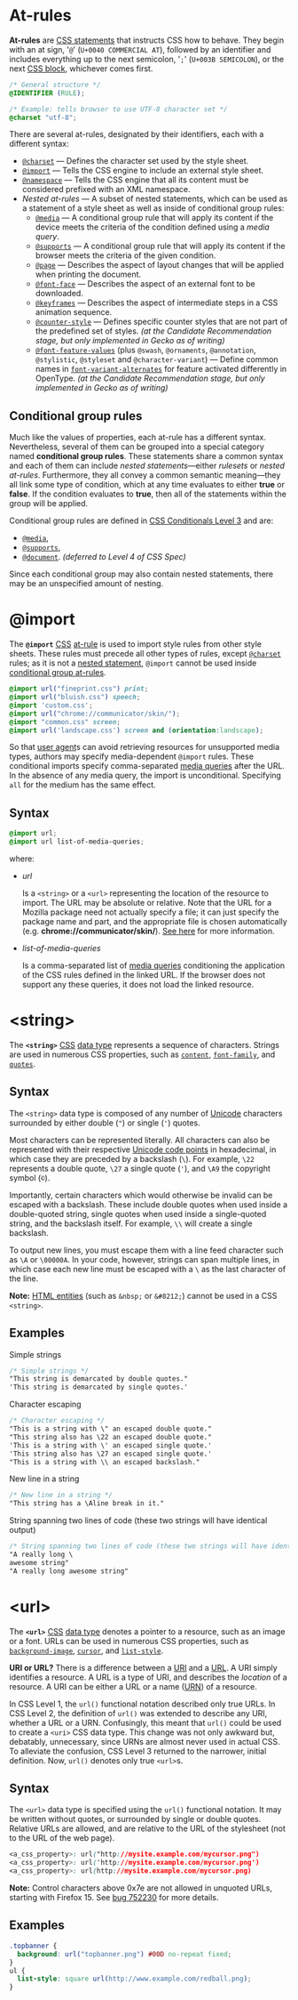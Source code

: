 # At-rules

**At-rules** are [CSS statements](https://developer.mozilla.org/en-US/docs/Web/CSS/Syntax#CSS_statements) that instructs CSS how to behave. They begin with an at sign, '`@`' (`U+0040 COMMERCIAL AT`), followed by an identifier and includes everything up to the next semicolon, '`;`' (`U+003B SEMICOLON`), or the next [CSS block](https://developer.mozilla.org/en-US/docs/Web/CSS/Syntax#CSS_declarations_blocks), whichever comes first.

```css
/* General structure */
@IDENTIFIER (RULE);

/* Example: tells browser to use UTF-8 character set */
@charset "utf-8";
```

There are several at-rules, designated by their identifiers, each with a different syntax:

- [`@charset`](https://developer.mozilla.org/en-US/docs/Web/CSS/@charset) — Defines the character set used by the style sheet.
- [`@import`](https://developer.mozilla.org/en-US/docs/Web/CSS/@import) — Tells the CSS engine to include an external style sheet.
- [`@namespace`](https://developer.mozilla.org/en-US/docs/Web/CSS/@namespace) — Tells the CSS engine that all its content must be considered prefixed with an XML namespace.
- *Nested at-rules* — A subset of nested statements, which can be used as a statement of a style sheet as well as inside of conditional group rules:
  - [`@media`](https://developer.mozilla.org/en-US/docs/Web/CSS/@media) — A conditional group rule that will apply its content if the device meets the criteria of the condition defined using a *media query*.
  - [`@supports`](https://developer.mozilla.org/en-US/docs/Web/CSS/@supports) — A conditional group rule that will apply its content if the browser meets the criteria of the given condition.
  - [`@page`](https://developer.mozilla.org/en-US/docs/Web/CSS/@page) — Describes the aspect of layout changes that will be applied when printing the document.
  - [`@font-face`](https://developer.mozilla.org/en-US/docs/Web/CSS/@font-face) — Describes the aspect of an external font to be downloaded.
  - [`@keyframes`](https://developer.mozilla.org/en-US/docs/Web/CSS/@keyframes) — Describes the aspect of intermediate steps in a CSS animation sequence.
  - [`@counter-style`](https://developer.mozilla.org/en-US/docs/Web/CSS/@counter-style) — Defines specific counter styles that are not part of the predefined set of styles. *(at the Candidate Recommendation stage, but only implemented in Gecko as of writing)*
  - [`@font-feature-values`](https://developer.mozilla.org/en-US/docs/Web/CSS/@font-feature-values) (plus `@swash`, `@ornaments`, `@annotation`, `@stylistic`, `@styleset` and `@character-variant`)
    — Define common names in [`font-variant-alternates`](https://developer.mozilla.org/en-US/docs/Web/CSS/font-variant-alternates) for feature activated differently in OpenType. *(at the Candidate Recommendation stage, but only implemented in Gecko as of writing)*

## Conditional group rules

Much like the values of properties, each at-rule has a different syntax. Nevertheless, several of them can be grouped into a special category named **conditional group rules**. These statements share a common syntax and each of them can include *nested statements*—either *rulesets* or *nested at-rules*. Furthermore, they all convey a common semantic meaning—they all link some type of condition, which at any time evaluates to either **true** or **false**. If the condition evaluates to **true**, then all of the statements within the group will be applied.

Conditional group rules are defined in [CSS Conditionals Level 3](http://dev.w3.org/csswg/css3-conditional/) and are:

- [`@media`](https://developer.mozilla.org/en-US/docs/Web/CSS/@media),
- [`@supports`](https://developer.mozilla.org/en-US/docs/Web/CSS/@supports),
- [`@document`](https://developer.mozilla.org/en-US/docs/Web/CSS/@document). *(deferred to Level 4 of CSS Spec)*

Since each conditional group may also contain nested statements, there may be an unspecified amount of nesting.

# @import

The **`@import`** [CSS](https://developer.mozilla.org/en-US/docs/Web/CSS) [at-rule](https://developer.mozilla.org/en-US/docs/Web/CSS/At-rule) is used to import style rules from other style sheets. These rules must precede all other types of rules, except [`@charset`](https://developer.mozilla.org/en-US/docs/Web/CSS/@charset) rules; as it is not a [nested statement](https://developer.mozilla.org/en-US/docs/Web/CSS/Syntax#nested_statements), `@import` cannot be used inside [conditional group at-rules](https://developer.mozilla.org/en-US/docs/Web/CSS/At-rule#Conditional_Group_Rules).

```css
@import url("fineprint.css") print;
@import url("bluish.css") speech;
@import 'custom.css';
@import url("chrome://communicator/skin/");
@import "common.css" screen;
@import url('landscape.css') screen and (orientation:landscape);
```

So that [user agent](https://developer.mozilla.org/en-US/docs/Glossary/user_agent)s can avoid retrieving resources for unsupported media types, authors may specify media-dependent `@import` rules. These conditional imports specify comma-separated [media queries](https://developer.mozilla.org/en-US/docs/Web/CSS/Media_Queries/Using_media_queries) after the URL. In the absence of any media query, the import is unconditional. Specifying `all` for the medium has the same effect.

## Syntax

```css
@import url;
@import url list-of-media-queries;
```

where:

- *url*

  Is a `<string>` or a `<url>` representing the location of the resource to import. The URL may be absolute or relative. Note that the URL for a Mozilla package need not actually specify a file; it can just specify the package name and part, and the appropriate file is chosen automatically (e.g. **chrome://communicator/skin/**). [See here](https://developer.mozilla.org/en-US/docs/Mozilla/Tech/XUL/Tutorial/The_Chrome_URL) for more information.

- *list-of-media-queries*

  Is a comma-separated list of [media queries](https://developer.mozilla.org/en-US/docs/Web/CSS/Media_Queries/Using_media_queries) conditioning the application of the CSS rules defined in the linked URL. If the browser does not support any these queries, it does not load the linked resource.

# \<string\>

The **`<string>`** [CSS](https://developer.mozilla.org/en-US/docs/Web/CSS) [data type](https://developer.mozilla.org/en-US/docs/Web/CSS/CSS_Types) represents a sequence of characters. Strings are used in numerous CSS properties, such as [`content`](https://developer.mozilla.org/en-US/docs/Web/CSS/content), [`font-family`](https://developer.mozilla.org/en-US/docs/Web/CSS/font-family), and [`quotes`](https://developer.mozilla.org/en-US/docs/Web/CSS/quotes).

## Syntax

The `<string>` data type is composed of any number of [Unicode](http://en.wikipedia.org/wiki/Unicode) characters surrounded by either double (`"`) or single (`'`) quotes.

Most characters can be represented literally. All characters can also be represented with their respective [Unicode code points](http://en.wikipedia.org/wiki/Unicode#Code_point_planes_and_blocks) in hexadecimal, in which case they are preceded by a backslash (`\`). For example, `\22` represents a double quote, `\27` a single quote (`'`), and `\A9` the copyright symbol (`©`).

Importantly, certain characters which would otherwise be invalid can be escaped with a backslash. These include double quotes when used inside a double-quoted string, single quotes when used inside a single-quoted string, and the backslash itself. For example, `\\` will create a single backslash.

To output new lines, you must escape them with a line feed character such as `\A` or `\00000A`. In your code, however, strings can span multiple lines, in which case each new line must be escaped with a `\` as the last character of the line.

**Note:** [HTML entities](https://developer.mozilla.org/en-US/docs/Glossary/Entity) (such as `&nbsp;` or `&#8212;`) cannot be used in a CSS `<string>`.

## Examples

Simple strings

```css
/* Simple strings */
"This string is demarcated by double quotes."
'This string is demarcated by single quotes.'
```

Character escaping

```css
/* Character escaping */
"This is a string with \" an escaped double quote."
"This string also has \22 an escaped double quote."
'This is a string with \' an escaped single quote.'
'This string also has \27 an escaped single quote.'
"This is a string with \\ an escaped backslash."
```

New line in a string

```css
/* New line in a string */
"This string has a \Aline break in it."
```

String spanning two lines of code (these two strings will have identical output)

```css
/* String spanning two lines of code (these two strings will have identical output) */
"A really long \
awesome string"
"A really long awesome string"
```

# \<url>

The **`<url>`** [CSS](https://developer.mozilla.org/en-US/docs/Web/CSS) [data type](https://developer.mozilla.org/en-US/docs/Web/CSS/CSS_Types) denotes a pointer to a resource, such as an image or a font. URLs can be used in numerous CSS properties, such as [`background-image`](https://developer.mozilla.org/en-US/docs/Web/CSS/background-image), [`cursor`](https://developer.mozilla.org/en-US/docs/Web/CSS/cursor), and [`list-style`](https://developer.mozilla.org/en-US/docs/Web/CSS/list-style).

**URI or URL?** There is a difference between a [URI](https://developer.mozilla.org/en-US/docs/Glossary/URI) and a [URL](https://developer.mozilla.org/en-US/docs/Glossary/URL). A URI simply identifies a resource. A URL is a type of URI, and describes the *location* of a resource. A URI can be either a URL or a name ([URN](https://developer.mozilla.org/en-US/docs/Glossary/URN)) of a resource.

In CSS Level 1, the `url()` functional notation described only true URLs. In CSS Level 2, the definition of `url()` was extended to describe any URI, whether a URL or a URN. Confusingly, this meant that `url()` could be used to create a `<uri>` CSS data type. This change was not only awkward but, debatably, unnecessary, since URNs are almost never used in actual CSS. To alleviate the confusion, CSS Level 3 returned to the narrower, initial definition. Now, `url()` denotes only true `<url>`s.

## Syntax

The `<url>` data type is specified using the `url()` functional notation. It may be written without quotes, or surrounded by single or double quotes. Relative URLs are allowed, and are relative to the URL of the stylesheet (not to the URL of the web page).

```css
<a_css_property>: url("http://mysite.example.com/mycursor.png")
<a_css_property>: url('http://mysite.example.com/mycursor.png')
<a_css_property>: url(http://mysite.example.com/mycursor.png)
```

**Note:** Control characters above 0x7e are not allowed in unquoted URLs, starting with Firefox 15. See [bug 752230](https://bugzilla.mozilla.org/show_bug.cgi?id=752230) for more details.

## Examples

```css
.topbanner {
  background: url("topbanner.png") #00D no-repeat fixed;
}
ul {
  list-style: square url(http://www.example.com/redball.png);
}
```